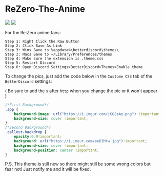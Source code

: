 # ReZero-The-Anime
<img src="http://puu.sh/paVDx/3190f65101.png"/>
<img src="http://i.imgur.com/QhU9gvh.jpg"/>

For the Re:Zero anime fans:
```
Step 1: Right Click the Raw Button
Step 2: Click Save As Link
Step 3: Wins Save to %appdata%\betterdiscord\themes\ 
Step 3: Macs Save to ~/Library/Preferences/themes 
Step 4: Make sure the extension is .theme.css
Step 5: Restart Discord
Step 6: Open Discord Settings>BetterDiscord>Themes>Enable theme
```

To change the pics, just add the code below in the `Custome CSS` tab of the `BetterDiscord` settings:

( Be sure to add the `s` after `http` when you change the pic or it won't appear )
```css
/*First Background*/
.app {
    background-image: url("https://i.imgur.com/jCO8sAy.png") !important;
    background-size: cover !important;
}
/*Second Background*/
.callout-backdrop {
    opacity:0.9!important;
    background: url("https://i.imgur.com/eeDIMtw.jpg")!important;
    background-size: cover !important;
    background-position: center !important;
}
```
P.S. This theme is still new so there might still be some wrong colors but fear not! Just notify me and it will be fixed.
